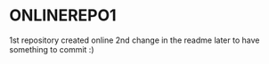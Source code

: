 # ONLINEREPO1
1st repository created online
2nd change in the readme later to have something to commit :)
